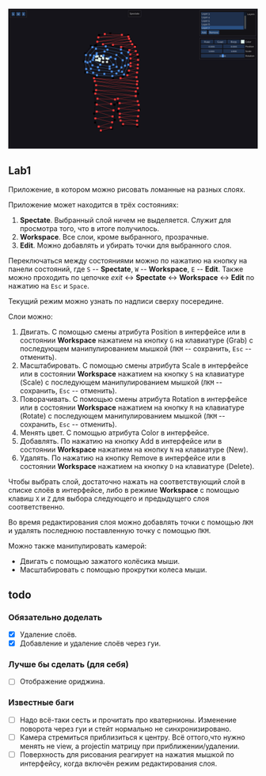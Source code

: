 ![Скришот приложения](sus.png)

## Lab1

Приложение, в котором можно рисовать ломанные на разных слоях.

Приложение может находится в трёх состояниях:

1. **Spectate**. Выбранный слой ничем не выделяется. Служит для просмотра того, что в итоге получилось.
2. **Workspace**. Все слои, кроме выбранного, прозрачные.
3. **Edit**. Можно добавлять и убирать точки для выбранного слоя.

Переключаться между состояниями можно по нажатию на кнопку на панели состояний, где `S` -- **Spectate**, `W` -- **Workspace**, `E` -- **Edit**. Также можно проходить по цепочке *exit* <-> **Spectate** <-> **Workspace** <-> **Edit** по нажатию на `Esc` и `Space`.

Текущий режим можно узнать по надписи сверху посередине.

Слои можно:

1. Двигать. С помощью смены атрибута Position в интерфейсе или в состоянии **Workspace** нажатием на кнопку `G` на клавиатуре (Grab) с последующем манипулированием мышкой (`ЛКМ` -- сохранить, `Esc` -- отменить).
2. Масштабировать. С помощью смены атрибута Scale в интерфейсе или в состоянии **Workspace** нажатием на кнопку `S` на клавиатуре (Scale) с последующем манипулированием мышкой (`ЛКМ` -- сохранить, `Esc` -- отменить).
3. Поворачивать. С помощью смены атрибута Rotation в интерфейсе или в состоянии **Workspace** нажатием на кнопку `R` на клавиатуре (Rotate) с последующем манипулированием мышкой (`ЛКМ` -- сохранить, `Esc` -- отменить).
4. Менять цвет. С помощью атрибута Color в интерфейсе.
5. Добавлять. По нажатию на кнопку Add в интерфейсе или в состоянии **Workspace** нажатием на кнопку `N` на клавиатуре (New).
6. Удалять. По нажатию на кнопку Remove в интерфейсе или в состоянии **Workspace** нажатием на кнопку `D` на клавиатуре (Delete).

Чтобы выбрать слой, достаточно нажать на соответствующий слой в списке слоёв в интерфейсе, либо в режиме **Workspace** с помощью клавиш `X` и `Z` для выбора следующего и предыдущего слоя соответственно.

Во время редактирования слоя можно добавлять точки с помощью `ЛКМ` и удалять последнюю поставленную точку с помощью `ПКМ`.

Можно также манипулировать камерой:
- Двигать с помощью зажатого колёсика мыши.
- Масштабировать с помощью прокрутки колеса мыши.


## todo

### Обязательно доделать

- [x] Удаление слоёв.
- [x] Добавление и удаление слоёв через гуи.

### Лучше бы сделать (для себя)

- [ ] Отображение ориджина.

### Известные баги

- [ ] Надо всё-таки сесть и прочитать про кватернионы. Изменение поворота через гуи и стейт нормально не синхронизировано.
- [ ] Камера стремиться приблизиться к центру. Всё оттого,что нужно менять не view, а projectin матрицу при приближении/удалении.
- [ ] Поверхность для рисования реагирует на нажатия мышкой по интерфейсу, когда включён режим редактирования слоя.
